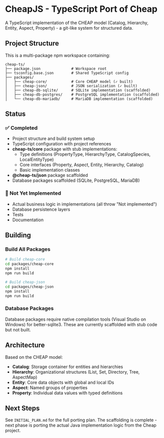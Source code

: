 # CheapJS - TypeScript Port of Cheap

A TypeScript implementation of the CHEAP model (Catalog, Hierarchy, Entity, Aspect, Property) - a git-like system for structured data.

## Project Structure

This is a multi-package npm workspace containing:

```
cheap-ts/
├── package.json              # Workspace root
├── tsconfig.base.json        # Shared TypeScript config
├── packages/
│   ├── cheap-core/           # Core CHEAP model (✓ built)
│   ├── cheap-json/           # JSON serialization (✓ built)
│   ├── cheap-db-sqlite/      # SQLite implementation (scaffolded)
│   ├── cheap-db-postgres/    # PostgreSQL implementation (scaffolded)
│   └── cheap-db-mariadb/     # MariaDB implementation (scaffolded)
```

## Status

### ✅ Completed
- Project structure and build system setup
- TypeScript configuration with project references
- **cheap-ts/core** package with stub implementations:
  - Type definitions (PropertyType, HierarchyType, CatalogSpecies, LocalEntityType)
  - Core interfaces (Property, Aspect, Entity, Hierarchy, Catalog)
  - Basic implementation classes
- **@cheap-ts/json** package scaffolded
- Database packages scaffolded (SQLite, PostgreSQL, MariaDB)

### 🚧 Not Yet Implemented
- Actual business logic in implementations (all throw "Not implemented")
- Database persistence layers
- Tests
- Documentation

## Building

### Build All Packages
```bash
# Build cheap-core
cd packages/cheap-core
npm install
npm run build

# Build cheap-json
cd packages/cheap-json
npm install
npm run build
```

### Database Packages
Database packages require native compilation tools (Visual Studio on Windows) for better-sqlite3.
These are currently scaffolded with stub code but not built.

## Architecture

Based on the CHEAP model:
- **Catalog**: Storage container for entities and hierarchies
- **Hierarchy**: Organizational structures (List, Set, Directory, Tree, AspectMap)
- **Entity**: Core data objects with global and local IDs
- **Aspect**: Named groups of properties
- **Property**: Individual data values with typed definitions

## Next Steps

See `INITIAL_PLAN.md` for the full porting plan. The scaffolding is complete - next phase is porting the actual Java implementation logic from the Cheap project.
